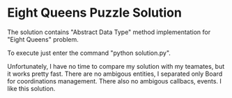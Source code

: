 # Eight Queens Puzzle Solution

The solution contains "Abstract Data Type" method implementation for "Eight Queens" problem.

To execute just enter the command "python solution.py".

Unfortunately, I have no time to compare my solution with my teamates, but it works pretty fast. There are no ambigous entities, I separated only Board for coordinations management. There also no ambigous callbacs, events. I like this solution.
